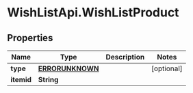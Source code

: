 # WishListApi.WishListProduct

## Properties
Name | Type | Description | Notes
------------ | ------------- | ------------- | -------------
**type** | [**ERRORUNKNOWN**](ERRORUNKNOWN.md) |  | [optional] 
**itemid** | **String** |  | 


